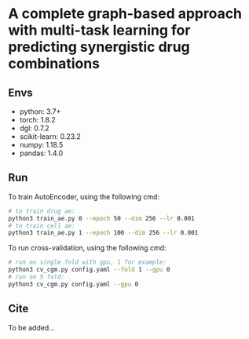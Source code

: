 # A complete graph-based approach with multi-task learning for predicting synergistic drug combinations

## Envs

- python: 3.7+
- torch: 1.8.2
- dgl: 0.7.2
- scikit-learn: 0.23.2
- numpy: 1.18.5
- pandas: 1.4.0

## Run

To train AutoEncoder, using the following cmd:

~~~bash
# to train drug ae:
python3 train_ae.py 0 --epoch 50 --dim 256 --lr 0.001
# to train cell ae:
python3 train_ae.py 1 --epoch 100 --dim 256 --lr 0.001
~~~

To run cross-validation, using the following cmd:

~~~bash
# run on single fold with gpu, 1 for example:
python3 cv_cgm.py config.yaml --fold 1 --gpu 0 
# run on 5 fold:
python3 cv_cgm.py config.yaml --gpu 0
~~~

## Cite

To be added...